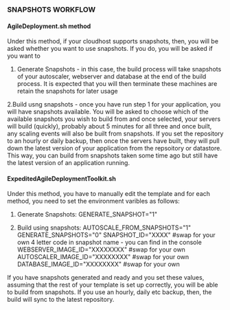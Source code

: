 ### SNAPSHOTS WORKFLOW

#### AgileDeployment.sh method

Under this method, if your cloudhost supports snapshots, then, you will be asked whether you want to use snapshots.
If you do, you will be asked if you want to 

1. Generate Snapshots - in this case, the build process will take snapshots of your autoscaler, webserver and database at the end of the build process. It is expected that you will then terminate these machines are retain the snapshots for later usage

2.Build usng snapshots - once you have run step 1 for your application, you will have snapshots available. 
You will be asked to choose which of the available snapshots you wish to build from and once selected, your servers will build (quickly), probably about 5 minutes for all three and once built, any scaling events will also be built from snapshots. If you set the repository to an hourly or daily backup, then once the servers have built, they will pull down the latest version of your application from the repsoitory or datastore. This way, you can build from snapshots taken some time ago but still have the latest version of an application running. 

#### ExpeditedAgileDeploymentToolkit.sh

Under this method, you have to manually edit the template and for each method, you need to set the environment varibles as follows:

1. Generate Snapshots: GENERATE_SNAPSHOT="1"

2. Build using snapshots: AUTOSCALE_FROM_SNAPSHOTS="1"
                          GENERATE_SNAPSHOTS="0"
                          SNAPSHOT_ID="XXXX"  #swap for your own 4 letter code in snapshot name - you can find in the console
                          WEBSERVER_IMAGE_ID="XXXXXXXX" #swap for your own 
                          AUTOSCALER_IMAGE_ID="XXXXXXXX" #swap for your own
                          DATABASE_IMAGE_ID="XXXXXXXX" #swap for your own
                            
 If you have snapshots generated and ready and you set these values, assuming that the rest of your template is set up correctly, you will be able to build from snapshots. If you use an hourly, daily etc backup, then, the build will sync to the latest repository. 
